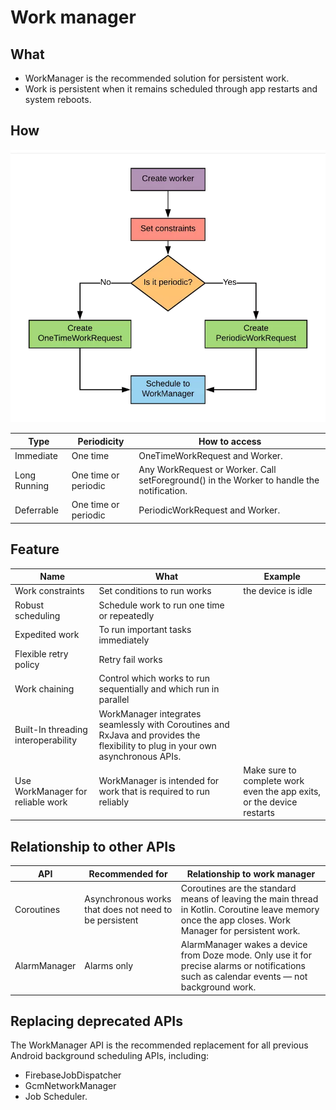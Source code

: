 # Work manager

## What
- WorkManager is the recommended solution for persistent work.
- Work is persistent when it remains scheduled through app restarts and system reboots.

## How
!['How to use work manager'](013_work_manager/types.webp)

| Type | Periodicity | How to access |
| -----|-------------|---------------|
| Immediate| One time | OneTimeWorkRequest and Worker.| 
|Long Running| One time or periodic| Any WorkRequest or Worker. Call setForeground() in the Worker to handle the notification.|
|Deferrable| One time or periodic| PeriodicWorkRequest and Worker.|

## Feature

| Name| What| Example|
|-|-|-|
|Work constraints| Set conditions to run works| the device is idle|
|Robust scheduling| Schedule work to run one time or repeatedly| |
|Expedited work| To run important tasks immediately|
|Flexible retry policy| Retry fail works||
|Work chaining| Control which works to run sequentially and which run in parallel| |
|Built-In threading interoperability| WorkManager integrates seamlessly with Coroutines and RxJava and provides the flexibility to plug in your own asynchronous APIs.| |
|Use WorkManager for reliable work| WorkManager is intended for work that is required to run reliably| Make sure to complete work even the app exits, or the device restarts|

## Relationship to other APIs
|API| Recommended for| Relationship to work manager|
|-|-|-|
|Coroutines| Asynchronous works that does not need to be persistent| Coroutines are the standard means of leaving the main thread in Kotlin. Coroutine leave memory once the app closes. Work Manager for persistent work.|
| AlarmManager| Alarms only| AlarmManager wakes a device from Doze mode. Only use it for precise alarms or notifications such as calendar events — not background work.|

## Replacing deprecated APIs
The WorkManager API is the recommended replacement for all previous Android background scheduling APIs, including:
- FirebaseJobDispatcher
- GcmNetworkManager
- Job Scheduler.